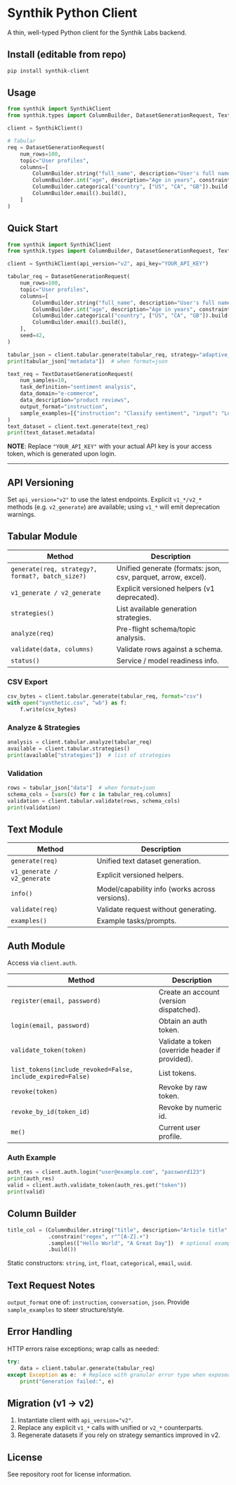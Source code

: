 # Synthik Python Client

A thin, well-typed Python client for the Synthik Labs backend.

## Install (editable from repo)

```bash
pip install synthik-client
```

## Usage

```python
from synthik import SynthikClient
from synthik.types import ColumnBuilder, DatasetGenerationRequest, TextDatasetGenerationRequest

client = SynthikClient()

# Tabular
req = DatasetGenerationRequest(
    num_rows=100,
    topic="User profiles",
    columns=[
        ColumnBuilder.string("full_name", description="User's full name").build(),
        ColumnBuilder.int("age", description="Age in years", constraints={"min": 18, "max": 90}).build(),
        ColumnBuilder.categorical("country", ["US", "CA", "GB"]).build(),
        ColumnBuilder.email().build(),
    ]
)
```

## Quick Start

```python
from synthik import SynthikClient
from synthik.types import ColumnBuilder, DatasetGenerationRequest, TextDatasetGenerationRequest

client = SynthikClient(api_version="v2", api_key="YOUR_API_KEY")

tabular_req = DatasetGenerationRequest(
    num_rows=100,
    topic="User profiles",
    columns=[
        ColumnBuilder.string("full_name", description="User's full name").build(),
        ColumnBuilder.int("age", description="Age in years", constraints={"min": 18, "max": 90}).build(),
        ColumnBuilder.categorical("country", ["US", "CA", "GB"]).build(),
        ColumnBuilder.email().build(),
    ],
    seed=42,
)

tabular_json = client.tabular.generate(tabular_req, strategy="adaptive_flow", format="json", batch_size=256)
print(tabular_json["metadata"])  # when format=json

text_req = TextDatasetGenerationRequest(
    num_samples=10,
    task_definition="sentiment analysis",
    data_domain="e-commerce",
    data_description="product reviews",
    output_format="instruction",
    sample_examples=[{"instruction": "Classify sentiment", "input": "Love it", "output": "positive"}],
)
text_dataset = client.text.generate(text_req)
print(text_dataset.metadata)
```
**NOTE**: Replace `"YOUR_API_KEY"` with your actual API key is your access token, which is generated upon login.

---

## API Versioning

Set `api_version="v2"` to use the latest endpoints. Explicit `v1_*/v2_*` methods (e.g. `v2_generate`) are available; using `v1_*` will emit deprecation warnings.

## Tabular Module

| Method                                             | Description                                                   |
| -------------------------------------------------- | ------------------------------------------------------------- |
| `generate(req, strategy?, format?, batch_size?)` | Unified generate (formats: json, csv, parquet, arrow, excel). |
| `v1_generate / v2_generate`                      | Explicit versioned helpers (v1 deprecated).                   |
| `strategies()`                                   | List available generation strategies.                         |
| `analyze(req)`                                   | Pre-flight schema/topic analysis.                             |
| `validate(data, columns)`                        | Validate rows against a schema.                               |
| `status()`                                       | Service / model readiness info.                               |

### CSV Export

```python
csv_bytes = client.tabular.generate(tabular_req, format="csv")
with open("synthetic.csv", "wb") as f:
    f.write(csv_bytes)
```

### Analyze & Strategies

```python
analysis = client.tabular.analyze(tabular_req)
available = client.tabular.strategies()
print(available["strategies"])  # list of strategies
```

### Validation

```python
rows = tabular_json["data"]  # when format=json
schema_cols = [vars(c) for c in tabular_req.columns]
validation = client.tabular.validate(rows, schema_cols)
print(validation)
```

## Text Module

| Method                        | Description                                    |
| ----------------------------- | ---------------------------------------------- |
| `generate(req)`             | Unified text dataset generation.               |
| `v1_generate / v2_generate` | Explicit versioned helpers.                    |
| `info()`                    | Model/capability info (works across versions). |
| `validate(req)`             | Validate request without generating.           |
| `examples()`                | Example tasks/prompts.                         |

## Auth Module

Access via `client.auth`.

| Method                                                        | Description                                     |
| ------------------------------------------------------------- | ----------------------------------------------- |
| `register(email, password)`                                 | Create an account (version dispatched).         |
| `login(email, password)`                                    | Obtain an auth token.                           |
| `validate_token(token)`                                     | Validate a token (override header if provided). |
| `list_tokens(include_revoked=False, include_expired=False)` | List tokens.                                    |
| `revoke(token)`                                             | Revoke by raw token.                            |
| `revoke_by_id(token_id)`                                    | Revoke by numeric id.                           |
| `me()`                                                      | Current user profile.                           |

### Auth Example

```python
auth_res = client.auth.login("user@example.com", "password123")
print(auth_res)
valid = client.auth.validate_token(auth_res.get("token"))
print(valid)
```

## Column Builder

```python
title_col = (ColumnBuilder.string("title", description="Article title", max_length=120)
             .constrain("regex", r"^[A-Z].+")
             .samples(["Hello World", "A Great Day"])  # optional examples
             .build())
```

Static constructors: `string`, `int`, `float`, `categorical`, `email`, `uuid`.

## Text Request Notes

`output_format` one of: `instruction`, `conversation`, `json`.
Provide `sample_examples` to steer structure/style.

## Error Handling

HTTP errors raise exceptions; wrap calls as needed:

```python
try:
    data = client.tabular.generate(tabular_req)
except Exception as e:  # Replace with granular error type when exposed
    print("Generation failed:", e)
```

## Migration (v1 → v2)

1. Instantiate client with `api_version="v2"`.
2. Replace any explicit `v1_*` calls with unified or `v2_*` counterparts.
3. Regenerate datasets if you rely on strategy semantics improved in v2.

## License

See repository root for license information.
